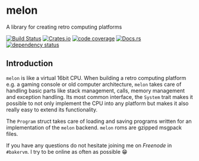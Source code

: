# melon
A library for creating retro computing platforms

[![Build Status][travis-image]][travis-link]
[![Crates.io][crate-image]][crate-link]
[![code coverage][codecov-image]][codecov-link]
[![Docs.rs][docs-image]][docs-link]
[![dependency status][deps-image]][deps-link]

## Introduction
`melon` is like a virtual 16bit CPU. When building a retro computing platform e.g. a gaming console or old computer architecture, `melon` takes care of handling basic parts like stack management, calls, memory management and exception handling. Its most common interface, the `System` trait makes it possible to not only implement the CPU into any platform but makes it also really easy to extend its functionality.

The `Program` struct takes care of loading and saving programs written for an implementation of the `melon` backend. `melon` roms are gzipped msgpack files.

If you have any questions do not hesitate joining me on *Freenode* in `#bakervm`. I try to be online as often as possible :grin:

[deps-image]: https://deps.rs/repo/github/bakervm/melon/status.svg
[deps-link]: https://deps.rs/repo/github/bakervm/melon
[crate-image]: https://img.shields.io/crates/v/melon.svg
[crate-link]: https://crates.io/crates/melon
[travis-image]: https://travis-ci.org/bakervm/melon.svg?branch=master
[travis-link]: https://travis-ci.org/bakervm/melon
[docs-image]: https://docs.rs/melon/badge.svg
[docs-link]: https://docs.rs/melon
[codecov-image]: https://codecov.io/gh/bakervm/melon/branch/master/graph/badge.svg
[codecov-link]: https://codecov.io/gh/bakervm/melon
